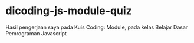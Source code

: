 # dicoding-js-module-quiz
Hasil pengerjaan saya pada Kuis Coding: Module, pada kelas Belajar Dasar Pemrograman Javascript
